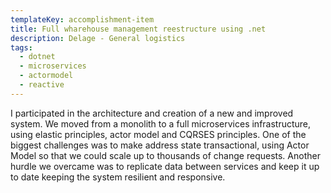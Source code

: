 ```yaml
---
templateKey: accomplishment-item
title: Full wharehouse management reestructure using .net
description: Delage - General logistics
tags:
  - dotnet
  - microservices
  - actormodel
  - reactive
---
```


I participated in the architecture and creation of a new and improved system. We moved from a monolith to a full microservices infrastructure, using elastic principles, actor model and CQRSES principles. One of the biggest challenges was to make address state transactional, using Actor Model so that we could scale up to thousands of change requests. Another hurdle we overcame was to replicate data between services and keep it up to date keeping the system resilient and responsive.
